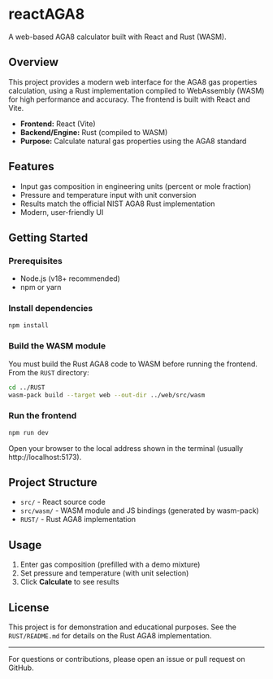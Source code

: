 # reactAGA8

A web-based AGA8 calculator built with React and Rust (WASM).

## Overview
This project provides a modern web interface for the AGA8 gas properties calculation, using a Rust implementation compiled to WebAssembly (WASM) for high performance and accuracy. The frontend is built with React and Vite.

- **Frontend:** React (Vite)
- **Backend/Engine:** Rust (compiled to WASM)
- **Purpose:** Calculate natural gas properties using the AGA8 standard

## Features
- Input gas composition in engineering units (percent or mole fraction)
- Pressure and temperature input with unit conversion
- Results match the official NIST AGA8 Rust implementation
- Modern, user-friendly UI

## Getting Started

### Prerequisites
- Node.js (v18+ recommended)
- npm or yarn

### Install dependencies
```bash
npm install
```

### Build the WASM module
You must build the Rust AGA8 code to WASM before running the frontend. From the `RUST` directory:
```bash
cd ../RUST
wasm-pack build --target web --out-dir ../web/src/wasm
```

### Run the frontend
```bash
npm run dev
```

Open your browser to the local address shown in the terminal (usually http://localhost:5173).

## Project Structure
- `src/` - React source code
- `src/wasm/` - WASM module and JS bindings (generated by wasm-pack)
- `RUST/` - Rust AGA8 implementation

## Usage
1. Enter gas composition (prefilled with a demo mixture)
2. Set pressure and temperature (with unit selection)
3. Click **Calculate** to see results

## License
This project is for demonstration and educational purposes. See the `RUST/README.md` for details on the Rust AGA8 implementation.

---

For questions or contributions, please open an issue or pull request on GitHub.